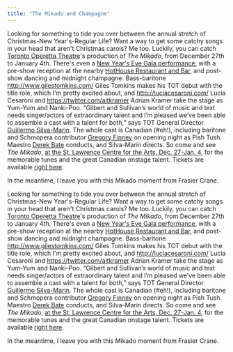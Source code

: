 ```yaml
---
title: "The Mikado and Champagne"
---
```


Looking for something to tide you over between the annual stretch of Christmas-New Year's-Regular Life? Want a way to get some catchy songs in your head that aren't Christmas carols? Me too. Luckily, you can catch [Toronto Operetta Theatre](http://www.torontooperetta.com/index.html)'s production of _The Mikado_, from December 27th to January 4th. There's even a [New Year's Eve Gala performance](https://boxoffice.stlc.com/public/show.aspx), with a pre-show reception at the nearby [HotHouse Restaurant and Bar](http://www.hothousecafe.com/), and post-show dancing and midnight champagne. Bass-baritone http://www.gilestomkins.com/ Giles Tomkins makes his TOT debut with the title role, which I'm pretty excited about, and http://luciacesaroni.com/ Lucia Cesaroni and https://twitter.com/aitkramer Adrian Kramer take the stage as Yum-Yum and Nanki-Poo. “Gilbert and Sullivan’s world of music and text needs singer/actors of extraordinary talent and I’m pleased we’ve been able to assemble a cast with a talent for both,” says TOT General Director [Guillermo Silva-Marin](http://www.torontooperetta.com/about.html#u457-24). The whole cast is Canadian (#eh!), including baritone and Schmopera contributor [Gregory Finney](/author/greg/) on opening night as Pish Tush. Maestro [Derek Bate](http://www.torontooperetta.com/artists.html#u1867) conducts, and Silva-Marin directs.
So come and see _The Mikado_, [at the St. Lawrence Centre for the Arts, Dec. 27-Jan. 4](https://boxoffice.stlc.com/public/default.asp?cgCode=2&cgName=Toronto%20Operetta%20Theatre), for the memorable tunes and the great Canadian onstage talent. Tickets are available [right here](https://boxoffice.stlc.com/public/default.asp?cgCode=2&cgName=Toronto%20Operetta%20Theatre).

In the meantime, I leave you with this Mikado moment from Frasier Crane.

Looking for something to tide you over between the annual stretch of Christmas-New Year's-Regular Life? Want a way to get some catchy songs in your head that aren't Christmas carols? Me too. Luckily, you can catch [Toronto Operetta Theatre](http://www.torontooperetta.com/index.html)'s production of _The Mikado_, from December 27th to January 4th. There's even a [New Year's Eve Gala performance](https://boxoffice.stlc.com/public/show.aspx), with a pre-show reception at the nearby [HotHouse Restaurant and Bar](http://www.hothousecafe.com/), and post-show dancing and midnight champagne. Bass-baritone http://www.gilestomkins.com/ Giles Tomkins makes his TOT debut with the title role, which I'm pretty excited about, and http://luciacesaroni.com/ Lucia Cesaroni and https://twitter.com/aitkramer Adrian Kramer take the stage as Yum-Yum and Nanki-Poo. “Gilbert and Sullivan’s world of music and text needs singer/actors of extraordinary talent and I’m pleased we’ve been able to assemble a cast with a talent for both,” says TOT General Director [Guillermo Silva-Marin](http://www.torontooperetta.com/about.html#u457-24). The whole cast is Canadian (#eh!), including baritone and Schmopera contributor [Gregory Finney](/author/greg/) on opening night as Pish Tush. Maestro [Derek Bate](http://www.torontooperetta.com/artists.html#u1867) conducts, and Silva-Marin directs.
So come and see _The Mikado_, [at the St. Lawrence Centre for the Arts, Dec. 27-Jan. 4](https://boxoffice.stlc.com/public/default.asp?cgCode=2&cgName=Toronto%20Operetta%20Theatre), for the memorable tunes and the great Canadian onstage talent. Tickets are available [right here](https://boxoffice.stlc.com/public/default.asp?cgCode=2&cgName=Toronto%20Operetta%20Theatre).

In the meantime, I leave you with this Mikado moment from Frasier Crane.
